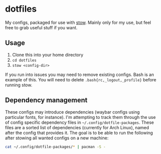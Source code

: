# dotfiles

My configs, packaged for use with [stow](https://www.gnu.org/software/stow/).
Mainly only for my use, but feel free to grab useful stuff if you want.


## Usage

1. Clone this into your home directory
2. `cd dotfiles`
3. `stow <config-dir>`

If you run into issues you may need to remove existing configs. Bash is an
example of this. You will need to delete `.bash{rc,_logout,_profile}` before
running stow.

## Dependency management

These configs may introduce dependencies (waybar configs using particular
fonts, for instance). I'm attempting to track them through the use of config
specific dependency files in `~/.config/dotfile-packages`. These files are a
sorted list of dependencies (currently for Arch Linux), named after the config
that provides it. The goal is to be able to run the following after stowing all
wanted configs on a new machine:

```bash
cat ~/.config/dotfile-packages/* | pacman -S -
```
